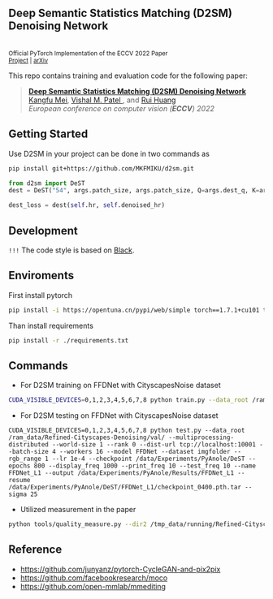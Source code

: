 ##  Deep Semantic Statistics Matching (D2SM) Denoising Network

<br><sub>Official PyTorch Implementation of the ECCV 2022 Paper</sub><br><sub>[Project](https://kfmei.page/d2sm/) | [arXiv](https://arxiv.org/abs/2207.09302)

This repo contains training and evaluation code for the following paper:

> [**Deep Semantic Statistics Matching (D2SM) Denoising Network**](hhttps://kfmei.page/d2sm/)<br>
> [Kangfu Mei](https://kfmei.page/), [Vishal M. Patel ](https://engineering.jhu.edu/vpatel36/vishal-patel/), and [Rui Huang ](https://myweb.cuhk.edu.cn/ruihuang)<br>
> *European conference on computer vision (**ECCV**) 2022*<br>


## Getting Started
Use D2SM in your project can be done in two commands as
```bash
pip install git+https://github.com/MKFMIKU/d2sm.git
```

```python
from d2sm import DeST
dest = DeST("54", args.patch_size, args.patch_size, Q=args.dest_q, K=args.dest_k, mean_shift=True)

dest_loss = dest(self.hr, self.denoised_hr)
```

## Development
`!!!` The code style is based on [Black](https://github.com/psf/black).

## Enviroments
First install pytorch

```bash
pip install -i https://opentuna.cn/pypi/web/simple torch==1.7.1+cu101 torchvision==0.8.2+cu101 -f https://download.pytorch.org/whl/torch_stable.html
```

Than install requirements
```bash
pip install -r ./requirements.txt
```

## Commands

- For D2SM training on FFDNet with CityscapesNoise dataset

```bash
CUDA_VISIBLE_DEVICES=0,1,2,3,4,5,6,7,8 python train.py --data_root /ram_data/Refined-Cityscapes-Denoising/ --multiprocessing-distributed --world-size 1 --rank 0 --dist-url tcp://localhost:10001 --batch-size 8 --workers 16 --model FFDNet --dataset CityscapesNoise --rgb_range 1 --lr 1e-4 --checkpoint /data/Experiments/PyAnole/DeST --epochs 400 --patch_size 512 --display_freq 5000 --print_freq 10 --test_freq 20 --name FFDNet_InnerDeST --dest
```

- For D2SM testing on FFDNet with CityscapesNoise dataset
```
CUDA_VISIBLE_DEVICES=0,1,2,3,4,5,6,7,8 python test.py --data_root /ram_data/Refined-Cityscapes-Denoising/val/ --multiprocessing-distributed --world-size 1 --rank 0 --dist-url tcp://localhost:10001 --batch-size 4 --workers 16 --model FFDNet --dataset imgfolder --rgb_range 1 --lr 1e-4 --checkpoint /data/Experiments/PyAnole/DeST --epochs 800 --display_freq 1000 --print_freq 10 --test_freq 10 --name FFDNet_L1 --output /data/Experiments/PyAnole/Results/FFDNet_L1 --resume /data/Experiments/PyAnole/DeST/FFDNet_L1/checkpoint_0400.pth.tar --sigma 25
```

- Utilized measurement in the paper

```bash
python tools/quality_measure.py --dir2 /tmp_data/running/Refined-Cityscapes-Denoising/val/ --dir1 /data/Experiments/TOFNet/Results/FFDNet/inpktvgg_25/output/ --cuda -b 8
```

## Reference
- https://github.com/junyanz/pytorch-CycleGAN-and-pix2pix
- https://github.com/facebookresearch/moco
- https://github.com/open-mmlab/mmediting
